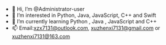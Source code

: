 - 👋 Hi, I’m @Administrator-user
- 👀 I’m interested in Python, Java, JavaScript, C++ and Swift
- 🌱 I’m currently learning Python , Java , JavaScript and C++
- 📫 Email:xzx7131@outlook.com, xuzhenxi7131@gmail.com or xuzhenxi7131@163.com

<!---
Administrator-user/Administrator-user is a ✨ special ✨ repository because its `README.md` (this file) appears on your GitHub profile.
You can click the Preview link to take a look at your changes.
--->
